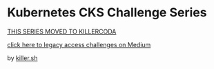 # Kubernetes CKS Challenge Series

[THIS SERIES MOVED TO KILLERCODA](https://killercoda.com/killer-shell-cks)


[click here to legacy access challenges on Medium](https://killer.sh/r?d=cks-series)


by [killer.sh](https://killer.sh)
